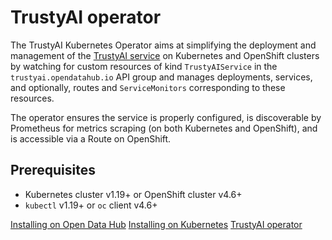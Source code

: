 # TrustyAI operator

The TrustyAI Kubernetes Operator aims at simplifying the deployment and management of the 
[TrustyAI service](TrustyAI-service.md) on Kubernetes and OpenShift clusters by watching for custom resources of kind 
`TrustyAIService` in the `trustyai.opendatahub.io` API group and manages deployments, services, and optionally, routes 
and `ServiceMonitors` corresponding to these resources.

The operator ensures the service is properly configured, is discoverable by Prometheus for metrics scraping 
(on both Kubernetes and OpenShift), and is accessible via a Route on OpenShift.

## Prerequisites

- Kubernetes cluster v1.19+ or OpenShift cluster v4.6+
- `kubectl` v1.19+ or `oc` client v4.6+

<seealso style="links">
       <category ref="related">
           <a href="Install-on-Open-Data-Hub.md">Installing on Open Data Hub</a>
           <a href="Installing-on-Kubernetes.md">Installing on Kubernetes</a>
       </category>
       <category ref="repos">
           <a href="https://github.com/trustyai-explainability/trustyai-service-operator">TrustyAI operator</a>
       </category>
        
</seealso>